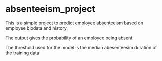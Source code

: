 # absenteeism_project

This is a simple project to predict employee absenteeism based on employee biodata and history.

The output gives the probability of an employee being absent.

The threshold used for the model is the median abesenteesim duration of the training data
